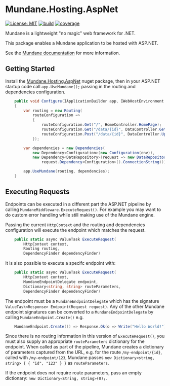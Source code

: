 # Mundane.Hosting.AspNet

[![License: MIT](https://img.shields.io/github/license/adambarclay/mundane-hosting-aspnet?color=blue)](https://github.com/adambarclay/mundane-hosting-aspnet/blob/main/LICENSE) [![build](https://img.shields.io/github/workflow/status/adambarclay/mundane-hosting-aspnet/Build/main)](https://github.com/adambarclay/mundane-hosting-aspnet/actions?query=workflow%3ABuild+branch%3Amain) [![coverage](https://img.shields.io/codecov/c/github/adambarclay/mundane-hosting-aspnet/main)](https://codecov.io/gh/adambarclay/mundane-hosting-aspnet/branch/main)

Mundane is a lightweight "no magic" web framework for .NET.

This package enables a Mundane application to be hosted with ASP.NET.

See the [Mundane documentation](https://github.com/adambarclay/mundane) for more information.

## Getting Started

Install the [Mundane.Hosting.AspNet](https://www.nuget.org/packages/Mundane.Hosting.AspNet/) nuget package, then in your ASP.NET startup code call `app.UseMundane();` passing in the routing and dependencies configuration.

```c#
    public void Configure(IApplicationBuilder app, IWebHostEnvironment env)
    {
        var routing = new Routing(
            routeConfiguration =>
            {
                routeConfiguration.Get("/", HomeController.HomePage);
                routeConfiguration.Get("/data/{id}", DataController.GetData);
                routeConfiguration.Post("/data/{id}", DataController.UpdateData);
            });

        var dependencies = new Dependencies(
            new Dependency<Configuration>(new Configuration(env)),
            new Dependency<DataRepository>(request => new DataRepositorySqlServer(
                request.Dependency<Configuration>().ConnectionString)));

        app.UseMundane(routing, dependencies);
    }
```

## Executing Requests

Endpoints can be executed in a different part the ASP.NET pipeline by calling `MundaneMiddleware.ExecuteRequest()`. For example you may want to do custom error handling while still making use of the Mundane engine.

Passing the current `HttpContext` and the routing and dependencies configuration will execute the endpoint which matches the request.

```c#
    public static async ValueTask ExecuteRequest(
        HttpContext context,
        Routing routing,
        DependencyFinder dependencyFinder)
```

It is also possible to execute a specifc endpoint with:

```c#
    public static async ValueTask ExecuteRequest(
        HttpContext context,
        MundaneEndpointDelegate endpoint,
        Dictionary<string, string> routeParameters,
        DependencyFinder dependencyFinder)
```

The endpoint must be a `MundaneEndpointDelegate` which has the signature `ValueTask<Response> Endpoint(Request request)`. Any of the other Mundane endpoint signatures can be converted to a `MundaneEndpointDelegate` by calling `MundaneEndpoint.Create()` e.g.
```c#
    MundaneEndpoint.Create(() => Response.Ok(o => Write("Hello World!")));
```

Since there is no routing information in this version of `ExecuteRequest()`, you must also supply an appropriate `routeParameters` dictionary for the endpoint. When called as part of the pipeline, Mundane creates a dictionary of parameters captured from the URL, e.g. for the route `/my-endpoint/{id}`, called with `/my-endpoint/123`, Mundane passes `new Dictionary<string, string> { { "id", "123" } }` as `routeParameters`.

If the endpoint does not require route parameters, pass an empty dictionary: `new Dictionary<string, string>(0);`.
